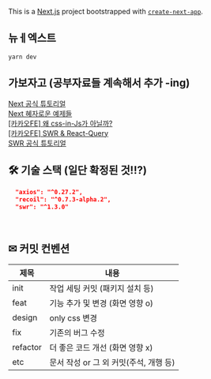 This is a [Next.js](https://nextjs.org/) project bootstrapped with [`create-next-app`](https://github.com/vercel/next.js/tree/canary/packages/create-next-app).

## 뉴ㅔ엑스트
```
yarn dev
```

## 가보자고 (공부자료들 계속해서 추가 -ing)
[Next 공식 튜토리얼](https://nextjs.org/learn/foundations/about-nextjs/what-is-nextjs)  
[Next 혜자로운 예제들](https://github.com/vercel/next.js/tree/canary/examples)  
[[카카오FE] 왜 css-in-Js가 아닐까?](https://fe-developers.kakaoent.com/2022/220210-css-in-kakaowebtoon/)  
[[카카오FE] SWR & React-Query](https://fe-developers.kakaoent.com/2022/220224-data-fetching-libs/)  
[SWR 공식 튜토리얼](https://swr.vercel.app/ko/docs/getting-started)  

## 🛠 기술 스택 (일단 확정된 것!!?)

```json
  "axios": "^0.27.2",
  "recoil": "^0.7.3-alpha.2",
  "swr": "^1.3.0"
```

<br />

## ✉ 커밋 컨벤션

| 제목      | 내용                             |
| -------- | ------------------------------- |
| init     | 작업 세팅 커밋 (패키지 설치 등)       |
| feat     | 기능 추가 및 변경 (화면 영향 o)       |
| design   | only css 변경                    |
| fix      | 기존의 버그 수정                    |
| refactor | 더 좋은 코드 개선 (화면 영향 x)       |
| etc      | 문서 작성 or 그 외 커밋(주석, 개행 등) |
